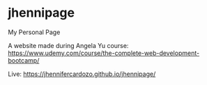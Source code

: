 # jhennipage
My Personal Page

A website made during Angela Yu course: https://www.udemy.com/course/the-complete-web-development-bootcamp/

Live: https://jhennifercardozo.github.io/jhennipage/

